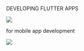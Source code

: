 DEVELOPING FLUTTER APPS

<img src="https://www.signitysolutions.com/blog/wp-content/uploads/2020/04/Flutter-app-development-signity-solutions-1024x512.png"/>

for mobile app development

<img src="https://www.ukraineitnow.com/wp-content/uploads/2019/10/flutter_banner.jpg"/>
